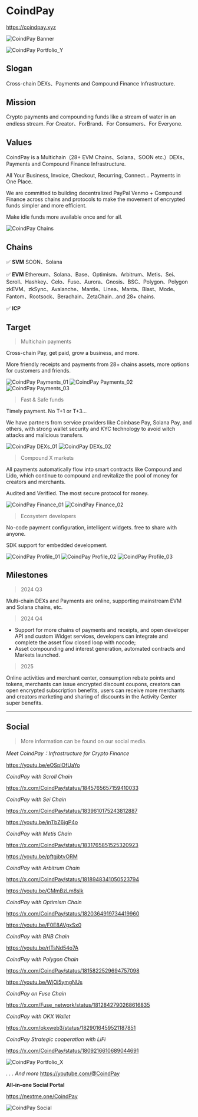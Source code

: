 # CoindPay

https://coindpay.xyz

![CoindPay Banner](https://cdn.coindpay.xyz/stream/brand/banner/brand_banner_default.jpg)

![CoindPay Portfolio_Y](https://cdn.coindpay.xyz/stream/brand/banner/dapp_cover_y.jpg)

## Slogan

Cross-chain DEXs、Payments and Compound Finance Infrastructure.

## Mission

Crypto payments and compounding funds like a stream of water in an endless stream.
For Creator、ForBrand、For Consumers、For Everyone.

## Values

CoindPay is a Multichain（28+ EVM Chains、Solana、SOON etc.）DEXs、Payments and Compound Finance Infrastructure.

All Your Business, Invoice, Checkout, Recurring, Connect... Payments in One Place.

We are committed to building decentralized PayPal Venmo + Compound Finance across chains and protocols to make the movement of encrypted funds simpler and more efficient.

Make idle funds more available once and for all.

![CoindPay Chains](https://res.cloudinary.com/travary/image/upload/w_2000/v1/prd-akindo-public/communities/description-images/eaj88POKvT64DVOm.jpg)

## Chains

✅ **SVM**
SOON、Solana

✅ **EVM**
Ethereum、Solana、Base、Optimism、Arbitrum、Metis、Sei、Scroll、Hashkey、Celo、Fuse、Aurora、Gnosis、BSC、Polygon、Polygon zkEVM、zkSync、Avalanche、Mantle、Linea、Manta、Blast、Mode、Fantom、Rootsock、Berachain、ZetaChain...and 28+ chains.

✅ **ICP**

## Target

> Multichain payments

Cross-chain Pay, get paid, grow a business, and more.

More friendly receipts and payments from 28+ chains assets, more options for customers and friends.

![CoindPay Payments_01](https://res.cloudinary.com/travary/image/upload/w_2000/v1/prd-akindo-public/communities/description-images/Wj1AZR1PMUEE1g6L.jpg)
![CoindPay Payments_02](https://res.cloudinary.com/travary/image/upload/w_800/v1/prd-akindo-public/communities/description-images/QlPqqQrOrF3ZQjax.jpg)
![CoindPay Payments_03](https://res.cloudinary.com/travary/image/upload/w_2000/v1/prd-akindo-public/communities/description-images/A8vnXMp9kHMo07ZKl.jpg)

> Fast & Safe funds

Timely payment. No T+1 or T+3...

We have partners from service providers like Coinbase Pay, Solana Pay, and others, with strong wallet security and KYC technology to avoid witch attacks and malicious transfers.

![CoindPay DEXs_01](https://res.cloudinary.com/travary/image/upload/w_2000/v1/prd-akindo-public/communities/description-images/gXjP2xEdDIOMjnR0.png)
![CoindPay DEXs_02](https://res.cloudinary.com/travary/image/upload/w_2000/v1/prd-akindo-public/communities/description-images/Mz3nr930RfqjmXPG.png)

> Compound X markets

All payments automatically flow into smart contracts like Compound and Lido, which continue to compound and revitalize the pool of money for creators and merchants.

Audited and Verified. The most secure protocol for money.

![CoindPay Finance_01](https://res.cloudinary.com/travary/image/upload/w_2000/v1/prd-akindo-public/communities/description-images/d8QggvODzidrNq8V.jpg)
![CoindPay Finance_02](https://res.cloudinary.com/travary/image/upload/w_2000/v1/prd-akindo-public/communities/description-images/JBKerRNJNS413KJB.png)

> Ecosystem developers

No-code payment configuration, intelligent widgets. free to share with anyone.

SDK support for embedded development.

![CoindPay Profile_01](https://res.cloudinary.com/travary/image/upload/w_2000/v1/prd-akindo-public/communities/description-images/wK7XWQ1gkhVoaMjB.png)
![CoindPay Profile_02](https://res.cloudinary.com/travary/image/upload/w_2000/v1/prd-akindo-public/communities/description-images/93RzzjMOPsGqVPqj.jpg)
![CoindPay Profile_03](https://res.cloudinary.com/travary/image/upload/w_800/v1/prd-akindo-public/communities/description-images/7mG884ZBjtdN3La2v.jpg)

## Milestones

> 2024 Q3

Multi-chain DEXs and Payments are online, supporting mainstream EVM and Solana chains, etc.

> 2024 Q4

- Support for more chains of payments and receipts, and open developer API and custom Widget services, developers can integrate and complete the asset flow closed loop with nocode;
- Asset compounding and interest generation, automated contracts and Markets launched.

> 2025

Online activities and merchant center, consumption rebate points and tokens, merchants can issue encrypted discount coupons, creators can open encrypted subscription benefits, users can receive more merchants and creators marketing and sharing of discounts in the Activity Center super benefits.

---

## Social

> More information can be found on our social media.

_Meet CoindPay：Infrastructure for Crypto Finance_

https://youtu.be/eOSplOfUaYo

_CoindPay with Scroll Chain_

https://x.com/CoindPay/status/1845765657159410033

_CoindPay with Sei Chain_

https://x.com/CoindPay/status/1839610175243812887

https://youtu.be/inTbZ6jgP4o

_CoindPay with Metis Chain_

https://x.com/CoindPay/status/1831765851525320923

https://youtu.be/pftgjbtvORM

_CoindPay with Arbitrum Chain_

https://x.com/CoindPay/status/1818948341050523794

https://youtu.be/CMmBzLm8slk

_CoindPay with Optimism Chain_

https://x.com/CoindPay/status/1820364919734419960

https://youtu.be/F0E8AVgxSx0

_CoindPay with BNB Chain_

https://youtu.be/rITsNd54o7A

_CoindPay with Polygon Chain_

https://x.com/CoindPay/status/1815822529694757098

https://youtu.be/WjOi5ymgNUs

_CoindPay on Fuse Chain_

https://x.com/Fuse_network/status/1812842790268616835

_CoindPay with OKX Wallet_

https://x.com/okxweb3/status/1829016459521187851

_CoindPay Strategic cooperation with LiFi_

https://x.com/CoindPay/status/1809216610689044691

![CoindPay Portfolio_X](https://cdn.coindpay.xyz/stream/brand/banner/dapp_cover_x.jpg)

_. . . And more_
https://youtube.com/@CoindPay

**All-in-one Social Portal**

https://nextme.one/CoindPay

![CoindPay Social](https://res.cloudinary.com/travary/image/upload/w_2000/v1/prd-akindo-public/communities/description-images/aAWEpP4g0UKPRemG.jpg)
